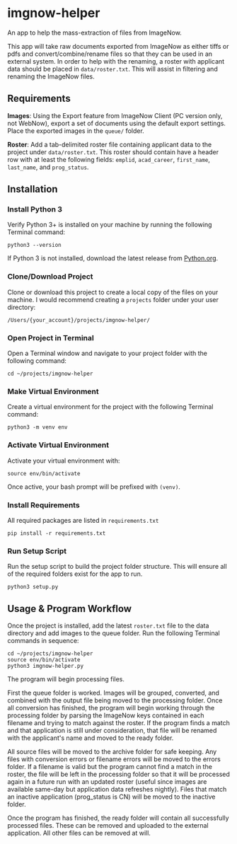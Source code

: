 # imgnow-helper
An app to help the mass-extraction of files from ImageNow.

This app will take raw documents exported from ImageNow as either tiffs or pdfs and convert/combine/rename files so that they can be used in an external system. In order to help with the renaming, a roster with applicant data should be placed in `data/roster.txt`. This will assist in filtering and renaming the ImageNow files.

## Requirements
**Images**: Using the Export feature from ImageNow Client (PC version only, not WebNow), export a set of documents using the default export settings. Place the exported images in the `queue/` folder.

**Roster**: Add a tab-delimited roster file containing applicant data to the project under `data/roster.txt`. This roster should contain have a header row with at least the following fields: `emplid`, `acad_career`, `first_name`, `last_name`, and `prog_status`.


## Installation
### Install Python 3
Verify Python 3+ is installed on your machine by running the following Terminal command:

    python3 --version

If Python 3 is not installed, download the latest release from [Python.org](https://www.python.org/downloads/mac-osx/).

### Clone/Download Project
Clone or download this project to create a local copy of the files on your machine. I would recommend creating a `projects` folder under your user directory:

    /Users/{your_account}/projects/imgnow-helper/

### Open Project in Terminal
Open a Terminal window and navigate to your project folder with the following command:

    cd ~/projects/imgnow-helper

### Make Virtual Environment
Create a virtual environment for the project with the following Terminal command:

    python3 -m venv env

### Activate Virtual Environment
Activate your virtual environment with:

    source env/bin/activate

Once active, your bash prompt will be prefixed with `(venv)`.

### Install Requirements
All required packages are listed in `requirements.txt`

    pip install -r requirements.txt
    
### Run Setup Script
Run the setup script to build the project folder structure. This will ensure all of the required folders exist for the app to run.

    python3 setup.py


## Usage & Program Workflow
Once the project is installed, add the latest `roster.txt` file to the data directory and add images to the queue folder. Run the following Terminal commands in sequence:

    cd ~/projects/imgnow-helper
    source env/bin/activate
    python3 imgnow-helper.py
    
The program will begin processing files.

First the queue folder is worked. Images will be grouped, converted, and combined with the output file being moved to the processing folder. Once all conversion has finished, the program will begin working through the processing folder by parsing the ImageNow keys contained in each filename and trying to match against the roster. If the program finds a match and that application is still under consideration, that file will be renamed with the applicant's name and moved to the ready folder.

All source files will be moved to the archive folder for safe keeping. Any files with conversion errors or filename errors will be moved to the errors folder. If a filename is valid but the program cannot find a match in the roster, the file will be left in the processing folder so that it will be processed again in a future run with an updated roster (useful since images are available same-day but application data refreshes nightly). Files that match an inactive application (prog_status is CN) will be moved to the inactive folder.

Once the program has finished, the ready folder will contain all successfully processed files. These can be removed and uploaded to the external application. All other files can be removed at will.
